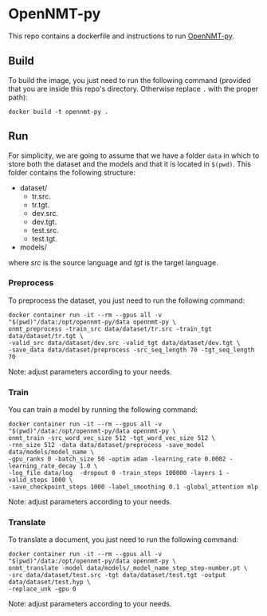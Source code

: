 # OpenNMT-py
This repo contains a dockerfile and instructions to run [OpenNMT-py](https://github.com/OpenNMT/OpenNMT-py).

## Build
To build the image, you just need to run the following command (provided that you are inside this repo's directory. Otherwise replace `.` with the proper path):

```
docker build -t opennmt-py .
```

## Run
For simplicity, we are going to assume that we have a folder `data` in which to store both the dataset and the models and that it is located in `$(pwd)`. This folder contains the following structure:

* dataset/
  * tr.src.
  * tr.tgt.
  * dev.src.
  * dev.tgt.
  * test.src.
  * test.tgt.
* models/

where *src* is the source language and *tgt* is the target language.

### Preprocess
To preprocess the dataset, you just need to run the following command:

```
docker container run -it --rm --gpus all -v "$(pwd)"/data:/opt/opennmt-py/data opennmt-py \
onmt_preprocess -train_src data/dataset/tr.src -train_tgt data/dataset/tr.tgt \
-valid_src data/dataset/dev.src -valid_tgt data/dataset/dev.tgt \
-save_data data/dataset/preprocess -src_seq_length 70 -tgt_seq_length 70
```

Note: adjust parameters according to your needs.

### Train
You can train a model by running the following command:

```
docker container run -it --rm --gpus all -v "$(pwd)"/data:/opt/opennmt-py/data opennmt-py \
onmt_train -src_word_vec_size 512 -tgt_word_vec_size 512 \
-rnn_size 512 -data data/dataset/preprocess -save_model data/models/model_name \
-gpu_ranks 0 -batch_size 50 -optim adam -learning_rate 0.0002 -learning_rate_decay 1.0 \
-log_file data/log  -dropout 0 -train_steps 100000 -layers 1 -valid_steps 1000 \
-save_checkpoint_steps 1000 -label_smoothing 0.1 -global_attention mlp
```
Note: adjust parameters according to your needs.

### Translate
To translate a document, you just need to run the following command:

```
docker container run -it --rm --gpus all -v "$(pwd)"/data:/opt/opennmt-py/data opennmt-py \
onmt_translate -model data/models/_model_name_step_step-number.pt \
-src data/dataset/test.src -tgt data/dataset/test.tgt -output data/dataset/test.hyp \
-replace_unk -gpu 0
```

Note: adjust parameters according to your needs.
